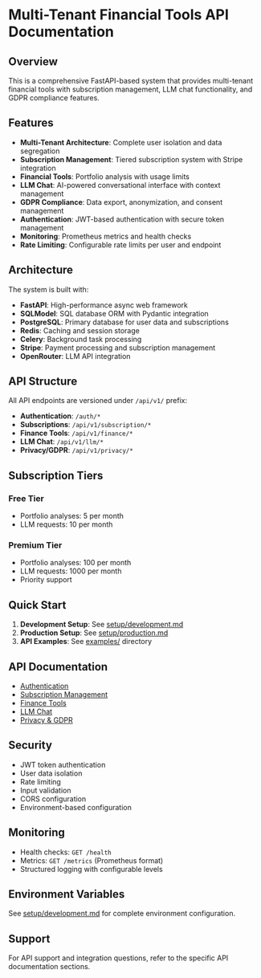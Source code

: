 # Multi-Tenant Financial Tools API Documentation

## Overview

This is a comprehensive FastAPI-based system that provides multi-tenant financial tools with subscription management, LLM chat functionality, and GDPR compliance features.

## Features

- **Multi-Tenant Architecture**: Complete user isolation and data segregation
- **Subscription Management**: Tiered subscription system with Stripe integration
- **Financial Tools**: Portfolio analysis with usage limits
- **LLM Chat**: AI-powered conversational interface with context management
- **GDPR Compliance**: Data export, anonymization, and consent management
- **Authentication**: JWT-based authentication with secure token management
- **Monitoring**: Prometheus metrics and health checks
- **Rate Limiting**: Configurable rate limits per user and endpoint

## Architecture

The system is built with:
- **FastAPI**: High-performance async web framework
- **SQLModel**: SQL database ORM with Pydantic integration
- **PostgreSQL**: Primary database for user data and subscriptions
- **Redis**: Caching and session storage
- **Celery**: Background task processing
- **Stripe**: Payment processing and subscription management
- **OpenRouter**: LLM API integration

## API Structure

All API endpoints are versioned under `/api/v1/` prefix:

- **Authentication**: `/auth/*`
- **Subscriptions**: `/api/v1/subscription/*`
- **Finance Tools**: `/api/v1/finance/*`
- **LLM Chat**: `/api/v1/llm/*`
- **Privacy/GDPR**: `/api/v1/privacy/*`

## Subscription Tiers

### Free Tier
- Portfolio analyses: 5 per month
- LLM requests: 10 per month

### Premium Tier
- Portfolio analyses: 100 per month
- LLM requests: 1000 per month
- Priority support

## Quick Start

1. **Development Setup**: See [setup/development.md](setup/development.md)
2. **Production Setup**: See [setup/production.md](setup/production.md)
3. **API Examples**: See [examples/](examples/) directory

## API Documentation

- [Authentication](api/authentication.md)
- [Subscription Management](api/subscriptions.md)
- [Finance Tools](api/finance.md)
- [LLM Chat](api/llm.md)
- [Privacy & GDPR](api/privacy.md)

## Security

- JWT token authentication
- User data isolation
- Rate limiting
- Input validation
- CORS configuration
- Environment-based configuration

## Monitoring

- Health checks: `GET /health`
- Metrics: `GET /metrics` (Prometheus format)
- Structured logging with configurable levels

## Environment Variables

See [setup/development.md](setup/development.md) for complete environment configuration.

## Support

For API support and integration questions, refer to the specific API documentation sections.